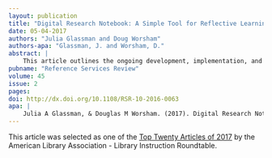 ```yaml
---
layout: publication
title: "Digital Research Notebook: A Simple Tool for Reflective Learning"
date: 05-04-2017
authors: "Julia Glassman and Doug Worsham"
authors-apa: "Glassman, J. and Worsham, D."
abstract: |
    This article outlines the ongoing development, implementation, and evaluation of a digital research notebook designed to support hybrid and online approaches to information literacy development in one-shot, course-integrated, and full course instruction.
pubname: "Reference Services Review"
volume: 45
issue: 2
pages: 
doi: http://dx.doi.org/10.1108/RSR-10-2016-0063
apa: |
    Julia A Glassman, & Douglas M Worsham. (2017). Digital Research Notebook: A Simple Tool for Reflective Learning. Reference Services Review. https://doi.org/10.1108/RSR-10-2016-0063
---
```


This article was selected as one of the [Top Twenty Articles of 2017](http://www.ala.org/rt/sites/ala.org.rt/files/content/archive/2018jun.pdf) by the American Library Association - Library Instruction Roundtable.